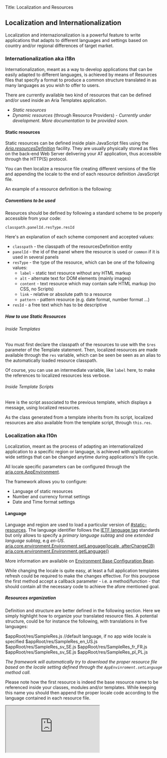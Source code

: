 Title: Localization and Resources



## Localization and Internationalization

Localization and internazionalization is a powerful feature to write applications that adapts to different languages and settings based on country and/or regional differences of target market.

### Internationalization aka i18n

Internationalization, meant as a way to develop applications that can be easily adapted to different languages, is achieved by means of Resources files that specify a format to produce a common structure translated in as many languages as you wish to offer to users.

There are currently available two kind of resources that can be defined and/or used inside an Aria Templates application.

* *Static resources*
* *Dynamic resources* (through Resource Providers) - _Currently under development. More documentation to be provided soon._

#### Static resources

Static resources can be defined inside plain JavaScript files using the *[Aria.resourcesDefinition](http://ariatemplates.com/api/#Aria:resourcesDefinition:method)* facility. They are usually physically stored as files on the back-end Web Server delivering your AT application, thus accessible through the HTTP(S) protocol.

You can then localize a resource file creating different versions of the file and appending the locale to the end of each resource definition JavaScript file.

An example of a resource definition is the following:

<script src='http://snippets.ariatemplates.com/snippets/%VERSION%/templates/18n/statics/Res.js' defer></script>

##### Conventions to be used

Resources should be defined by following a standard scheme to be properly accessible from your code:

  `classpath.panelId.resType.resId`

Here's an explanation of each scheme component and accepted values:

* `classpath` - the classpath of the resourcesDefinition entity
* `panelId` - the id of the panel where the resource is used or `common` if it is used in several panels
* `resType` - the type of the resource, which can be one of the following values:
	* `label` - static text resource without any HTML markup
	* `alt` - alternate text for DOM elements (mainly images)
	* `content` - text resource which may contain safe HTML markup (no CSS, no Scripts)
	* `link` - relative or absolute path to a resource 
	* `pattern` - pattern resource (e.g. date format, number format ...)
* `resId` - a free text which has to be descriptive

##### How to use Static Resources

###### Inside Templates

You must first declare the classpath of the resources to use with the `$res` parameter of the Template statement. Then, localized resources are made available through the `res` variable, which can be seen be seen as an alias to the automatically loaded resource classpath.

<script src='http://snippets.ariatemplates.com/snippets/%VERSION%/templates/localization/statics/LocalizedTemplate.tpl' defer></script>

Of course, you can use an intermediate variable, like `label` here, to make the references to localized resources less verbose.

###### Inside Template Scripts

Here is the script associated to the previous template, which displays a message, using localized resources.

<script src='http://snippets.ariatemplates.com/snippets/%VERSION%/templates/18n/statics/LocalizedTemplateScript.js' defer></script>

As the class generated from a template inherits from its script, localized resources are also available from the template script, through `this.res`.

### Localization aka l10n

Localization, meant as the process of adapting an internationalized application to a specific region or language, is achieved with application wide settings that can be changed anytime during applications's life cycle.

All locale specific parameters can be configured through the [aria.core.AppEnvironment](http://ariatemplates.com/api/#aria.core.AppEnvironment).

The framework allows you to configure:
* Language of static resources
* Number and currency format settings
* Date and Time format settings

#### Language

Language and region are used to load a particular version of [#static-resources](#static-resources). The language identifier follows the [IETF language tag](http://en.wikipedia.org/wiki/IETF_language_tag) standards but only allows to specify a _primary language subtag_ and one _extended language subtag_, e.g _en-US_.
  [aria.core.environment.Environment.setLanguage(locale, afterChangeCB)](http://ariatemplates.com/api/#aria.core.environment.Environment:setLanguage:method)
  [aria.core.environment.Environment.getLanguage()](http://ariatemplates.com/api/#aria.core.environment.Environment:getLanguage:method)

More information are available on [Environment Base Configuration Bean](http://ariatemplates.com/api/#aria.core.environment.EnvironmentBaseCfgBeans).

While changing the locale is quite easy, at least a full application templates refresh could be required to make the changes effective. For this pourpose the first method accept a callback parameter - i.e. a method/function - that should contain all the necessary code to achieve the afore mentioned goal.

##### Resources organization

Definition and structure are better defined in the following section. Here we simply highlight how to organize your translated resource files. A potential structure, could be for instance the following, with translations in five languages:

  $appRoot/res/SampleRes.js //default language, if no app wide locale is specified
  $appRoot/res/SampleRes_en_US.js
  $appRoot/res/SampleRes_sv_SE.js
  $appRoot/res/SampleRes_fr_FR.js
  $appRoot/res/SampleRes_sv_SE.js
  $appRoot/res/SampleRes_pl_PL.js

*The framework will automatically try to download the proper resource file based on the locale setting defined through the `AppEnvinroment.setLanguage` method call.*

Please note how the first resource is indeed the base resource name to be referenced inside your classes, modules and/or templates. While keeping this name you should then append the proper locale code according to the language contained in each resource file.

<iframe class='samples' src='http://snippets.ariatemplates.com/samples/%VERSION%/templates/i18n/' />

#### Number and currency

Aria Templates provides a [Number](http://ariatemplates.com/api/#aria.utils.Number) utility to interpret numbers and format them according to a user defined pattern and locale.

Application's parameters are defined in [Number Configuration Bean](http://ariatemplates.com/api/#aria.utils.environment.NumberCfgBeans) and can be modified through the AppEnvironment.

<div data-sample="missing">Snippet on how to modify the appenvironment</div>

By default numbers are interpreted with en_US conventions:
* " . " a dot for decimal separator.
* " , " a comma for group (thousand) separator.

<div data-sample="missing">Numberfield with different patterns and separators</div>

The option *strictGrouping* allows to enforce or not the match between the number patterna and what the user typed.

When _strictGrouping_ is enabled, the following rules apply:
 Pattern : #,###
 1,000 is valid
 1,00 is invalid

 Pattern : #,##
 1,000 is invalid
 1,00 is valid

disabling _strictGrouping_ no check will be done on the input pattern, the grouping separator is simply ignored
 Pattern : #,###
 1,000 is valid : 1000 (one thousand)
 1,00 is *valid* : 100 (one hundred)

 Pattern : #,##
 1,000 is *valid* : 1000 (one thousand)
 1,00 is valid : 100 (one hundred)
 
_strictGrouping_ might be useful for languages such as

* Chinese/Japanese : the grouping separator might be used as a 10-thousands separator
 10,0000  (100 thousands)
* Hindi : the first grouping separator (from the rightmost character) is used for thousands and then for hundreds
 10,00,000 (1 million)

The separator can be only a single character, non digit. Conventions such as the ones used in the following countries are *not* supported:

* Croatia : thousands separator alternates dots and commas
 1.000,000 (1 million)
* Mexico : comma for thousand, apostrophe for million
 1'000,000 (1 million)

The formatting patterns to specify how a number should be conventionally displayed or interpreted, even as a currency. It can be defined as a combination of the following:

{| style="width:100%"
|-
! align="left" style="border-bottom: 1px solid black" | Symbol
! align="left" style="border-bottom: 1px solid black" | Location
! align="left" style="border-bottom: 1px solid black" | Meaning
|-
| 0
| Number
| Digit
|-
| #
| Number
| Digit, zero shows as absent
|-
| .
| Number
| Decimal separator
|-
| ,
| Integer
| Grouping separator
|-
| ¤ (\u00A4)
| Prefix or suffix
| Currency sign, replaced by currency symbol.
|}

The supported patterns are a subset of the [java.text.DecimalFormat](http://download.oracle.com/javase/1.4.2/docs/api/java/text/DecimalFormat.html) specs.



#### Date and Time

[Date Configuration Bean](http://ariatemplates.com/api/#aria.utils.environment.DateCfgBeans) defines the application's environment for date and time formatting.

* Accepted date separators : `/ - .` and space.
* Accepted time separators : `\;,.-/:` and space.
* Accepted formatters : `d M y E` for date and `h m s` for time.
Accepted formatters are a subset of the [Java patterns](http://java.sun.com/j2se/1.4.2/docs/api/java/text/SimpleDateFormat.html).

Some date patterns are defined at application level :
 shortFormat, longFormat, mediumFormat and fullFormat.
Default values for these patterns are :
* shortFormat: "d/M/y"
* mediumFormat: "d MMM y"
* longFormat: "d MMMM yyyy"
* fullFormat: "EEEE d MMMM yyyy"

These patterns can be accessed through `aria.utils.environment.Date.getDateFormats()`

Similarly some time patterns are also defined at application level.  There are currently two :
 shortFormat and fullFormat.
Default values for these patterns are :
* shortFormat: "HH:mm"
* fullFormat: "HH:mm:ss"

These patterns can be accessed through `aria.utils.environment.Date.getTimeFormats()`

Supported patterns are similar to [Java patterns](http://java.sun.com/j2se/1.4.2/docs/api/java/text/SimpleDateFormat.html).

##### Example:

 `dd MMM yyyy` will display <strong>02 Feb 2010</strong> for date 02/02/2010.
 
 `hh:mm` will display <strong>09:00</strong> for 9.00

On top of Java-like patterns, it is possible to use the IATA format replacing the month format character with 'I'. For example: 

 `*Udd*I*yy*`   will display <strong>02 Feb 10</strong> for date 02/02/2010.
 or
 `*Udd*I*yyyy*`   will display <strong>02 Feb 2010</strong> for date 02/02/2010.

In this case, the English version of the month will be displayed in the format specified regardless of the localization settings (IATA format corresponds to 3 capital letter untranslated month name).

<div data-sample="missing">Snippet on how to modify the appenvironment</div>

The format for date and time can be either a String or a Function. This 

When setting formats at the application level it is possible to specify the format as a string or as a function. This will provide usecases where the format needs to be generated dynamically.

<div data-sample="missing">Anything, including something with a function in the format.</div>